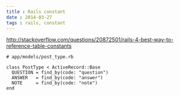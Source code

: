 ```yaml
---
title : Rails constant
date : 2014-03-27
tags : rails, constant
---
```





<http://stackoverflow.com/questions/20872501/rails-4-best-way-to-reference-table-constants>

```
# app/models/post_type.rb

class PostType < ActiveRecord::Base
  QUESTION = find_by(code: "question")
  ANSWER   = find_by(code: "answer")
  NOTE     = find_by(code: "note")
end
```